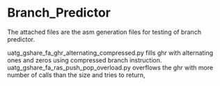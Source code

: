 # Branch_Predictor
The attached files are the asm generation files for testing of branch predictor.

uatg_gshare_fa_ghr_alternating_compressed.py fills ghr with alternating ones and zeros using compressed branch instruction.
uatg_gshare_fa_ras_push_pop_overload.py overflows the ghr with more number of calls than the size and tries to return,
